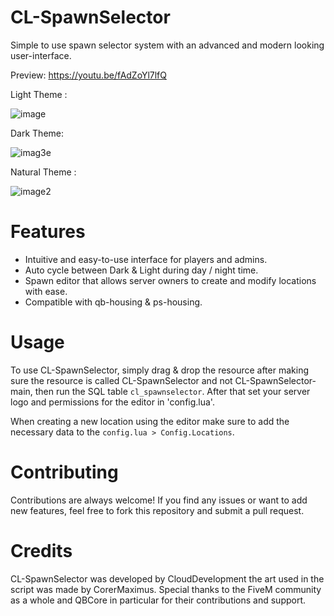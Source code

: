 # CL-SpawnSelector
Simple to use spawn selector system with an advanced and modern looking user-interface.

Preview: https://youtu.be/fAdZoYl7lfQ

Light Theme :

![image](https://github.com/NevoSwissa/CL-SpawnSelector/assets/96447671/b127e8d4-ecf6-4ff5-b60a-af8d2f977e0a)

Dark Theme:

![imag3e](https://github.com/NevoSwissa/CL-SpawnSelector/assets/96447671/7b0d9069-f650-45eb-a7dc-c45c49ade843)

Natural Theme :

![image2](https://github.com/NevoSwissa/CL-SpawnSelector/assets/96447671/b556fefe-b3d4-4b0d-a9c8-312651ffc965)

# Features

- Intuitive and easy-to-use interface for players and admins.
- Auto cycle between Dark & Light during day / night time.
- Spawn editor that allows server owners to create and modify locations with ease.
- Compatible with qb-housing & ps-housing.

# Usage

To use CL-SpawnSelector, simply drag & drop the resource after making sure the resource is called CL-SpawnSelector and not CL-SpawnSelector-main, then run the SQL table `cl_spawnselector`. After that set your server logo and permissions for the editor in 'config.lua'. 

When creating a new location using the editor make sure to add the necessary data to the `config.lua > Config.Locations`.

# Contributing

Contributions are always welcome! If you find any issues or want to add new features, feel free to fork this repository and submit a pull request.

# Credits

CL-SpawnSelector was developed by CloudDevelopment the art used in the script was made by CorerMaximus. Special thanks to the FiveM community as a whole and QBCore in particular for their contributions and support.
